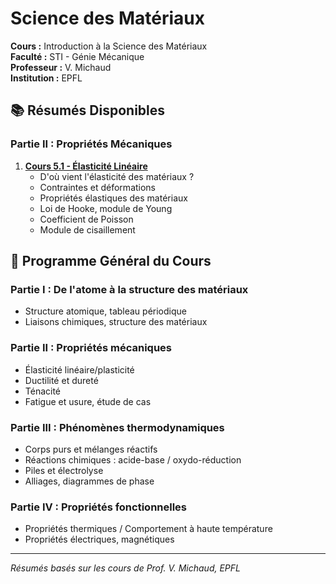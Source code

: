 # Science des Matériaux

**Cours :** Introduction à la Science des Matériaux  
**Faculté :** STI - Génie Mécanique  
**Professeur :** V. Michaud  
**Institution :** EPFL

## 📚 Résumés Disponibles

### Partie II : Propriétés Mécaniques

1. **[Cours 5.1 - Élasticité Linéaire](./Cours_5.1_Elasticite_Lineaire.md)**
   - D'où vient l'élasticité des matériaux ?
   - Contraintes et déformations
   - Propriétés élastiques des matériaux
   - Loi de Hooke, module de Young
   - Coefficient de Poisson
   - Module de cisaillement

## 🎯 Programme Général du Cours

### Partie I : De l'atome à la structure des matériaux
- Structure atomique, tableau périodique
- Liaisons chimiques, structure des matériaux

### Partie II : Propriétés mécaniques
- Élasticité linéaire/plasticité
- Ductilité et dureté
- Ténacité
- Fatigue et usure, étude de cas

### Partie III : Phénomènes thermodynamiques
- Corps purs et mélanges réactifs
- Réactions chimiques : acide-base / oxydo-réduction
- Piles et électrolyse
- Alliages, diagrammes de phase

### Partie IV : Propriétés fonctionnelles
- Propriétés thermiques / Comportement à haute température
- Propriétés électriques, magnétiques

---

*Résumés basés sur les cours de Prof. V. Michaud, EPFL*